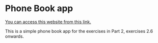 # Phone Book app

[You can access this website from this link.](https://phonebook-nampatri.netlify.app/)

This is a simple phone book app for the exercises in Part 2, exercises 2.6 onwards.
